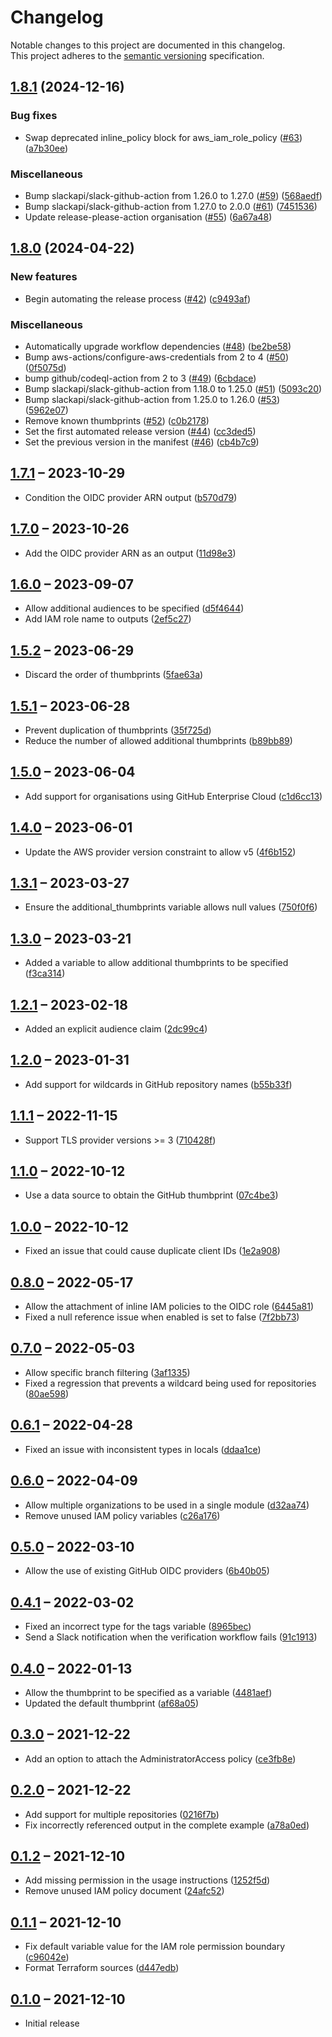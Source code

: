 # Changelog

Notable changes to this project are documented in this changelog.  
This project adheres to the [semantic versioning] specification.

## [1.8.1](https://github.com/unfunco/terraform-aws-oidc-github/compare/v1.8.0...v1.8.1) (2024-12-16)


### Bug fixes

* Swap deprecated inline_policy block for aws_iam_role_policy ([#63](https://github.com/unfunco/terraform-aws-oidc-github/issues/63)) ([a7b30ee](https://github.com/unfunco/terraform-aws-oidc-github/commit/a7b30ee6c2285e958be48cd21f69d147361abfe0))


### Miscellaneous

* Bump slackapi/slack-github-action from 1.26.0 to 1.27.0 ([#59](https://github.com/unfunco/terraform-aws-oidc-github/issues/59)) ([568aedf](https://github.com/unfunco/terraform-aws-oidc-github/commit/568aedfd3a7cc97dc05dc424802453fdba13571a))
* Bump slackapi/slack-github-action from 1.27.0 to 2.0.0 ([#61](https://github.com/unfunco/terraform-aws-oidc-github/issues/61)) ([7451536](https://github.com/unfunco/terraform-aws-oidc-github/commit/7451536877cc1238477a98c00cd4970e62df7b72))
* Update release-please-action organisation ([#55](https://github.com/unfunco/terraform-aws-oidc-github/issues/55)) ([6a67a48](https://github.com/unfunco/terraform-aws-oidc-github/commit/6a67a48bf466eb0a0820c90a4753aa205a6b0230))

## [1.8.0](https://github.com/unfunco/terraform-aws-oidc-github/compare/v1.7.1...v1.8.0) (2024-04-22)


### New features

* Begin automating the release process ([#42](https://github.com/unfunco/terraform-aws-oidc-github/issues/42)) ([c9493af](https://github.com/unfunco/terraform-aws-oidc-github/commit/c9493aff293beb6797da347ca282bd3f0d9913c3))


### Miscellaneous

* Automatically upgrade workflow dependencies ([#48](https://github.com/unfunco/terraform-aws-oidc-github/issues/48)) ([be2be58](https://github.com/unfunco/terraform-aws-oidc-github/commit/be2be58ee1099200738ef947082607056a16ee73))
* Bump aws-actions/configure-aws-credentials from 2 to 4 ([#50](https://github.com/unfunco/terraform-aws-oidc-github/issues/50)) ([0f5075d](https://github.com/unfunco/terraform-aws-oidc-github/commit/0f5075dd79665395e8cc0f82432c8f0e03f9d34d))
* bump github/codeql-action from 2 to 3 ([#49](https://github.com/unfunco/terraform-aws-oidc-github/issues/49)) ([6cbdace](https://github.com/unfunco/terraform-aws-oidc-github/commit/6cbdaceb66b5ebc06ae3ba2660c58f78748f6301))
* Bump slackapi/slack-github-action from 1.18.0 to 1.25.0 ([#51](https://github.com/unfunco/terraform-aws-oidc-github/issues/51)) ([5093c20](https://github.com/unfunco/terraform-aws-oidc-github/commit/5093c2023bf0b148f2c4b769b43f6f3dae3d55ff))
* Bump slackapi/slack-github-action from 1.25.0 to 1.26.0 ([#53](https://github.com/unfunco/terraform-aws-oidc-github/issues/53)) ([5962e07](https://github.com/unfunco/terraform-aws-oidc-github/commit/5962e07265407e8c70c95dd20a917ff1b12aa712))
* Remove known thumbprints ([#52](https://github.com/unfunco/terraform-aws-oidc-github/issues/52)) ([c0b2178](https://github.com/unfunco/terraform-aws-oidc-github/commit/c0b2178bc74e49dcc9c2330651f0e866f25b762c))
* Set the first automated release version ([#44](https://github.com/unfunco/terraform-aws-oidc-github/issues/44)) ([cc3ded5](https://github.com/unfunco/terraform-aws-oidc-github/commit/cc3ded5d0b5bb0cd615ac8202b3d99bbc50735d2))
* Set the previous version in the manifest ([#46](https://github.com/unfunco/terraform-aws-oidc-github/issues/46)) ([cb4b7c9](https://github.com/unfunco/terraform-aws-oidc-github/commit/cb4b7c9ab3bd00ab35541e23417e145c62082802))

## [1.7.1] – 2023-10-29

- Condition the OIDC provider ARN output ([b570d79](https://github.com/unfunco/terraform-aws-oidc-github/commit/b570d7995efa9b542d5cdbe9ae30dea29f23cfcc))

## [1.7.0] – 2023-10-26

- Add the OIDC provider ARN as an output ([11d98e3](https://github.com/unfunco/terraform-aws-oidc-github/commit/11d98e3dea7ca8e41be157d21fe4769c31fe7570))

## [1.6.0] – 2023-09-07

- Allow additional audiences to be specified ([d5f4644](https://github.com/unfunco/terraform-aws-oidc-github/commit/d5f46444ed4018b88d0204df037ac3b4dbca7a03))
- Add IAM role name to outputs ([2ef5c27](https://github.com/unfunco/terraform-aws-oidc-github/commit/2ef5c27980657505c0e00d8665e57fa5c885785b))

## [1.5.2] – 2023-06-29

- Discard the order of thumbprints ([5fae63a](https://github.com/unfunco/terraform-aws-oidc-github/commit/5fae63a23c87a59839453df6b04956babd32734e))

## [1.5.1] – 2023-06-28

- Prevent duplication of thumbprints ([35f725d](https://github.com/unfunco/terraform-aws-oidc-github/commit/35f725d4448b6838afd5b9e95ca793f7d4988665))
- Reduce the number of allowed additional thumbprints ([b89bb89](https://github.com/unfunco/terraform-aws-oidc-github/commit/b89bb89c36746f5dead86b82490ace173adda354))

## [1.5.0] – 2023-06-04

- Add support for organisations using GitHub Enterprise Cloud ([c1d6cc13](https://github.com/unfunco/terraform-aws-oidc-github/commit/c1d6cc13cfd7668784dec11e96f23061b346eae0))

## [1.4.0] – 2023-06-01

- Update the AWS provider version constraint to allow v5 ([4f6b152](https://github.com/unfunco/terraform-aws-oidc-github/commit/4f6b152447a4caff21204d3e00417ca96b8de154))

## [1.3.1] – 2023-03-27

- Ensure the additional_thumbprints variable allows null values ([750f0f6](https://github.com/unfunco/terraform-aws-oidc-github/commit/750f0f6b0296057ff9910cebd2ac2f577b0cdb90))

## [1.3.0] – 2023-03-21

- Added a variable to allow additional thumbprints to be specified ([f3ca314](https://github.com/unfunco/terraform-aws-oidc-github/commit/f3ca3143052eecf59fc08be8dbb288855764414f))

## [1.2.1] – 2023-02-18

- Added an explicit audience claim ([2dc99c4](https://github.com/unfunco/terraform-aws-oidc-github/commit/2dc99c4d7dcf925768948e00555695f229fed150))

## [1.2.0] – 2023-01-31

- Add support for wildcards in GitHub repository names ([b55b33f](https://github.com/unfunco/terraform-aws-oidc-github/commit/b55b33f12c2bd4255d0c2ae6a8a7f4cfa2fdaca9))

## [1.1.1] – 2022-11-15

- Support TLS provider versions >= 3 ([710428f](https://github.com/unfunco/terraform-aws-oidc-github/commit/710428f4b6ef4e7a5b505f46a053a62c15d3e01c))

## [1.1.0] – 2022-10-12

- Use a data source to obtain the GitHub thumbprint ([07c4be3](https://github.com/unfunco/terraform-aws-oidc-github/commit/07c4be3c5569461f00209346dca61d5901ea789f))

## [1.0.0] – 2022-10-12

- Fixed an issue that could cause duplicate client IDs ([1e2a908](https://github.com/unfunco/terraform-aws-oidc-github/commit/1e2a9080933a96aaff681082e0878a38cfe787e2))

## [0.8.0] – 2022-05-17

- Allow the attachment of inline IAM policies to the OIDC role ([6445a81](https://github.com/unfunco/terraform-aws-oidc-github/commit/6445a81934184714cffa032370239a3e1be07380))
- Fixed a null reference issue when enabled is set to false ([7f2bb73](https://github.com/unfunco/terraform-aws-oidc-github/commit/7f2bb7351dbd62d34e4fa441d1949c16684d3c58))

## [0.7.0] – 2022-05-03

- Allow specific branch filtering ([3af1335](https://github.com/unfunco/terraform-aws-oidc-github/commit/3af133545de56f85a40dc76aacbd79f2b9fc8b26))
- Fixed a regression that prevents a wildcard being used for repositories ([80ae598](https://github.com/unfunco/terraform-aws-oidc-github/commit/80ae5981070a173d00c885b7444de23d94e56bef))

## [0.6.1] – 2022-04-28

- Fixed an issue with inconsistent types in locals ([ddaa1ce](https://github.com/unfunco/terraform-aws-oidc-github/commit/ddaa1cee0ede5475c3ba30238875de7e7eddef4c))

## [0.6.0] – 2022-04-09

- Allow multiple organizations to be used in a single module ([d32aa74](https://github.com/unfunco/terraform-aws-oidc-github/commit/d32aa74a2783db98196c7d6b2670dcf3bf6ae2fe))
- Remove unused IAM policy variables ([c26a176](https://github.com/unfunco/terraform-aws-oidc-github/commit/c26a17633c7823b5bdf0f208bea1dd2f48370880))

## [0.5.0] – 2022-03-10

- Allow the use of existing GitHub OIDC providers ([6b40b05](https://github.com/unfunco/terraform-aws-oidc-github/commit/6b40b05b203b9ed7f1d119f4613937446b8c3bcb))

## [0.4.1] – 2022-03-02

- Fixed an incorrect type for the tags variable ([8965bec](https://github.com/unfunco/terraform-aws-oidc-github/commit/8965becb055ca8f117b5d02bfc864133a35444e2))
- Send a Slack notification when the verification workflow fails ([91c1913](https://github.com/unfunco/terraform-aws-oidc-github/commit/91c1913a7e8eed9f9ef892e8d2973ada027e091f))

## [0.4.0] – 2022-01-13

- Allow the thumbprint to be specified as a variable ([4481aef](https://github.com/unfunco/terraform-aws-oidc-github/commit/4481aef9ccb2f4525f84b62f1e4eda4b6d49876f))
- Updated the default thumbprint ([af68a05](https://github.com/unfunco/terraform-aws-oidc-github/commit/af68a05de5b12d39d8f1120085ca4596bbcefa97))

## [0.3.0] – 2021-12-22

- Add an option to attach the AdministratorAccess policy ([ce3fb8e](https://github.com/unfunco/terraform-aws-oidc-github/commit/ce3fb8ee309833d3c2095d5557355fbff9416888))

## [0.2.0] – 2021-12-22

- Add support for multiple repositories ([0216f7b](https://github.com/unfunco/terraform-aws-oidc-github/commit/0216f7b5ffe409943efc9afd22e59278e5105ec9))
- Fix incorrectly referenced output in the complete example ([a78a0ed](https://github.com/unfunco/terraform-aws-oidc-github/commit/a78a0ed898f6429ac20c9fac4c7c85b3ca2d9310))

## [0.1.2] – 2021-12-10

- Add missing permission in the usage instructions ([1252f5d](https://github.com/unfunco/terraform-aws-oidc-github/commit/1252f5d0c4532e91a0f99c725c23202b1b278969))
- Remove unused IAM policy document ([24afc52](https://github.com/unfunco/terraform-aws-oidc-github/commit/24afc5258424f9e525624b3327c26d7db792b406))

## [0.1.1] – 2021-12-10

- Fix default variable value for the IAM role permission boundary ([c96042e](https://github.com/unfunco/terraform-aws-oidc-github/commit/c96042ed07daa1537b11ad89ba2d0b74b6ac887e))
- Format Terraform sources ([d447edb](https://github.com/unfunco/terraform-aws-oidc-github/commit/d447edbab405dba2db1cdb0b1ae375aa7317ff09))

## [0.1.0] – 2021-12-10

- Initial release

[0.1.0]: https://github.com/unfunco/terraform-aws-oidc-github/releases/tag/v0.1.0
[0.1.1]: https://github.com/unfunco/terraform-aws-oidc-github/compare/v0.1.0...v0.1.1
[0.1.2]: https://github.com/unfunco/terraform-aws-oidc-github/compare/v0.1.1...v0.1.2
[0.2.0]: https://github.com/unfunco/terraform-aws-oidc-github/compare/v0.1.2...v0.2.0
[0.3.0]: https://github.com/unfunco/terraform-aws-oidc-github/compare/v0.2.0...v0.3.0
[0.4.0]: https://github.com/unfunco/terraform-aws-oidc-github/compare/v0.3.0...v0.4.0
[0.4.1]: https://github.com/unfunco/terraform-aws-oidc-github/compare/v0.4.0...v0.4.1
[0.5.0]: https://github.com/unfunco/terraform-aws-oidc-github/compare/v0.4.1...v0.5.0
[0.6.0]: https://github.com/unfunco/terraform-aws-oidc-github/compare/v0.5.0...v0.6.0
[0.6.1]: https://github.com/unfunco/terraform-aws-oidc-github/compare/v0.6.0...v0.6.1
[0.7.0]: https://github.com/unfunco/terraform-aws-oidc-github/compare/v0.6.1...v0.7.0
[0.8.0]: https://github.com/unfunco/terraform-aws-oidc-github/compare/v0.7.0...v0.8.0
[1.0.0]: https://github.com/unfunco/terraform-aws-oidc-github/compare/v0.8.0...v1.0.0
[1.1.0]: https://github.com/unfunco/terraform-aws-oidc-github/compare/v1.0.0...v1.1.0
[1.1.1]: https://github.com/unfunco/terraform-aws-oidc-github/compare/v1.1.0...v1.1.1
[1.2.0]: https://github.com/unfunco/terraform-aws-oidc-github/compare/v1.1.1...v1.2.0
[1.2.1]: https://github.com/unfunco/terraform-aws-oidc-github/compare/v1.2.0...v1.2.1
[1.3.0]: https://github.com/unfunco/terraform-aws-oidc-github/compare/v1.2.1...v1.3.0
[1.3.1]: https://github.com/unfunco/terraform-aws-oidc-github/compare/v1.3.0...v1.3.1
[1.4.0]: https://github.com/unfunco/terraform-aws-oidc-github/compare/v1.3.1...v1.4.0
[1.5.0]: https://github.com/unfunco/terraform-aws-oidc-github/compare/v1.4.0...v1.5.0
[1.5.1]: https://github.com/unfunco/terraform-aws-oidc-github/compare/v1.5.0...v1.5.1
[1.5.2]: https://github.com/unfunco/terraform-aws-oidc-github/compare/v1.5.1...v1.5.2
[1.6.0]: https://github.com/unfunco/terraform-aws-oidc-github/compare/v1.5.2...v1.6.0
[1.7.0]: https://github.com/unfunco/terraform-aws-oidc-github/compare/v1.6.0...v1.7.0
[1.7.1]: https://github.com/unfunco/terraform-aws-oidc-github/compare/v1.7.0...v1.7.1
[semantic versioning]: https://semver.org
